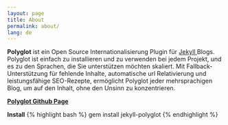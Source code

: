 ```yaml
---
layout: page
title: About
permalink: about/
lang: de
---
```

<p class="message">
  <b>Polyglot</b> ist ein Open Source Internationalisierung Plugin für <a href="http://jekyllrb.com"> Jekyll </a> Blogs. Polyglot ist einfach zu installieren und zu verwenden bei jedem Projekt, und es zu den Sprachen, die Sie unterstützen möchten skaliert. Mit Fallback-Unterstützung für fehlende Inhalte, automatische url Relativierung und leistungsfähige SEO-Rezepte, ermöglicht Polyglot jeder mehrsprachigen Blog, um auf den Inhalt, ohne den Unsinn zu konzentrieren.
</p>

[**Polyglot Github Page**](https://github.com/untra/polyglot)

**Install**
{% highlight bash %}
gem install jekyll-polyglot
{% endhighlight %}
